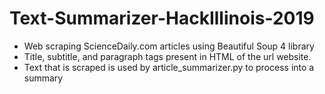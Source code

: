 # Text-Summarizer-HackIllinois-2019

<ul><li> Web scraping ScienceDaily.com articles using Beautiful Soup 4 library</li>
<li> Title, subtitle, and paragraph tags present in HTML of the url website.</li>
<li>Text that is scraped is used by article_summarizer.py to process into a summary</li>
